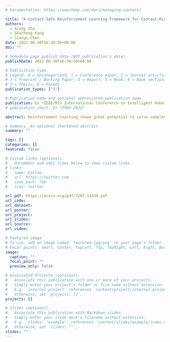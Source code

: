 ```yaml
---
# Documentation: https://wowchemy.com/docs/managing-content/

title: "A Contact-Safe Reinforcement Learning Framework for Contact-Rich Robot Manipulation"
authors:
  - Xiang Zhu
  - Shucheng Kang
  - Jianyu Chen
date: 2022-06-30T16:30:50+08:00
doi: ""

# Schedule page publish date (NOT publication's date).
publishDate: 2022-06-30T16:30:50+08:00

# Publication type.
# Legend: 0 = Uncategorized; 1 = Conference paper; 2 = Journal article;
# 3 = Preprint / Working Paper; 4 = Report; 5 = Book; 6 = Book section;
# 7 = Thesis; 8 = Patent
publication_types: ["1"]

# Publication name and optional abbreviated publication name.
publication: In *IEEE/RSJ International Conference on Intelligent Robots and Systems* (**IROS**), 2022
# publication_short: In *IROS 2022*

abstract: Reinforcement learning shows great potential to solve complex contact-rich robot manipulation tasks. However, the safety of using RL in the real world is a crucial problem, since unexpected dangerous collisions might happen when the RL policy is imperfect during training or in unseen scenar- ios. In this paper, we propose a contact-safe reinforcement learning framework for contact-rich robot manipulation, which maintains safety in both the task space and joint space. When the RL policy causes unexpected collisions between the robot arm and the environment, our framework is able to immediately detect the collision and ensure the contact force to be small. Furthermore, the end-effector is enforced to perform contact-rich tasks compliantly, while keeping robust to external disturbances. We train the RL policy in simulation and transfer to the real robot. Real world experiments on robot wiping tasks show that our method is able to keep the contact force small both in task space and joint space even when the policy is under unseen scenario with unexpected collision, while rejecting the disturbances on the main task.

# Summary. An optional shortened abstract.
summary: ""

tags: []
categories: []
featured: false

# Custom links (optional).
#   Uncomment and edit lines below to show custom links.
# links:
# - name: Follow
#   url: https://twitter.com
#   icon_pack: fab
#   icon: twitter

url_pdf: https://arxiv.org/pdf/2207.13438.pdf
url_code:
url_dataset:
url_poster:
url_project:
url_slides:
url_source:
url_video:

# Featured image
# To use, add an image named `featured.jpg/png` to your page's folder. 
# Focal points: Smart, Center, TopLeft, Top, TopRight, Left, Right, BottomLeft, Bottom, BottomRight.
image:
  caption: ""
  focal_point: ""
  preview_only: false

# Associated Projects (optional).
#   Associate this publication with one or more of your projects.
#   Simply enter your project's folder or file name without extension.
#   E.g. `internal-project` references `content/project/internal-project/index.md`.
#   Otherwise, set `projects: []`.
projects: []

# Slides (optional).
#   Associate this publication with Markdown slides.
#   Simply enter your slide deck's filename without extension.
#   E.g. `slides: "example"` references `content/slides/example/index.md`.
#   Otherwise, set `slides: ""`.
slides: ""
---
```

